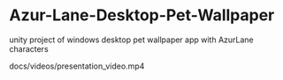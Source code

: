 # Azur-Lane-Desktop-Pet-Wallpaper
unity project of windows desktop pet wallpaper app with AzurLane characters


docs/videos/presentation_video.mp4



